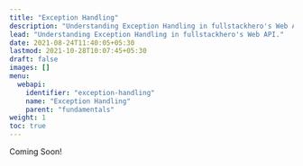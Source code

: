 ```yaml
---
title: "Exception Handling"
description: "Understanding Exception Handling in fullstackhero's Web API."
lead: "Understanding Exception Handling in fullstackhero's Web API."
date: 2021-08-24T11:40:05+05:30
lastmod: 2021-10-28T10:07:45+05:30
draft: false
images: []
menu:
  webapi:
    identifier: "exception-handling"
    name: "Exception Handling"
    parent: "fundamentals"
weight: 1
toc: true
---
```


Coming Soon!
